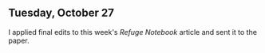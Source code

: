 
## Tuesday, October 27

I applied final edits to this week's *Refuge Notebook* article and sent it to the paper.
